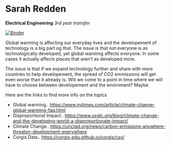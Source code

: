 # Sarah Redden
**Electrical Engineering**
*3rd year transfer*

[![Binder](https://mybinder.org/badge_logo.svg)](https://mybinder.org/v2/gh/sarahsr6/dgtHum_pythonClass.git/HEAD)




Global warming is affecting our everyday lives and the developement of technology is a big part og that. The issue is that not everyone is as technologically developed, yet global warming affects everyone. In some cases it actually affects places that aren't as developed more.

The issue is that if we expand technology further and share with more countries to help developement, the spread of CO2 emmissions will get even worse than it already is. Will we come to a point in time where we will have to choose between developement and the envirnment? Maybe


Here are the links to find more info on the topics
* Global warming.. https://www.nytimes.com/article/climate-change-global-warming-faq.html
* Disproportional Impact.. https://www.usglc.org/blog/climate-change-and-the-developing-world-a-disproportionate-impact/
* Climate Change.. https://unctad.org/news/carbon-emissions-anywhere-threaten-development-everywhere
* Corgis Data.. https://corgis-edu.github.io/corgis/csv/



